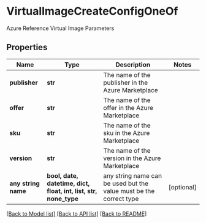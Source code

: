 # VirtualImageCreateConfigOneOf

Azure Reference Virtual Image Parameters

## Properties
Name | Type | Description | Notes
------------ | ------------- | ------------- | -------------
**publisher** | **str** | The name of the publisher in the Azure Marketplace | 
**offer** | **str** | The name of the offer in the Azure Marketplace | 
**sku** | **str** | The name of the sku in the Azure Marketplace | 
**version** | **str** | The name of the version in the Azure Marketplace | 
**any string name** | **bool, date, datetime, dict, float, int, list, str, none_type** | any string name can be used but the value must be the correct type | [optional]

[[Back to Model list]](../README.md#documentation-for-models) [[Back to API list]](../README.md#documentation-for-api-endpoints) [[Back to README]](../README.md)



